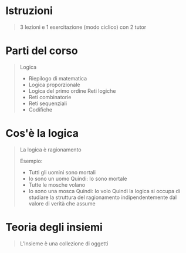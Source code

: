 # Istruzioni
> 3 lezioni e 1 esercitazione (modo ciclico) con 2 tutor

# Parti del corso
>Logica
>	- Riepilogo di matematica
>	- Logica proporzionale
>	- Logica del primo ordine
>Reti logiche 
>	- Reti combinatorie 
>	- Reti sequenziali 
>	- Codifiche

# Cos'è la logica
>La logica è ragionamento
>
>Esempio:
>
>- Tutti gli uomini sono mortali 
>- Io sono un uomo
>	Quindi: 
>		Io sono mortale 
>- Tutte le mosche volano 
>- Io sono una mosca 
>	Quindi: 
>		Io volo
>Quindi la logica si occupa di studiare la struttura del ragionamento indipendentemente dal valore di verità che assume

# Teoria degli insiemi
> L'Insieme è una collezione di oggetti 
> 
